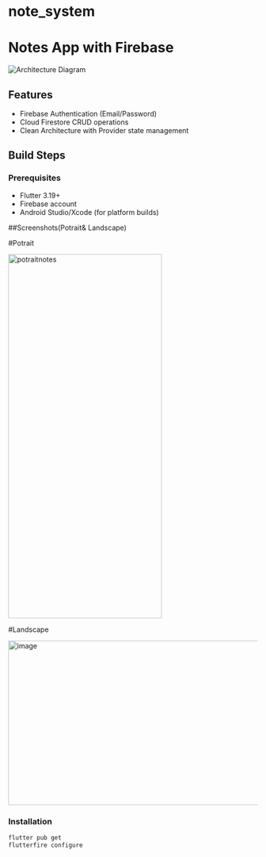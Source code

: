 # note_system

# Notes App with Firebase

![Architecture Diagram](./docs/architecture.png)

## Features
- Firebase Authentication (Email/Password)
- Cloud Firestore CRUD operations
- Clean Architecture with Provider state management

## Build Steps

### Prerequisites
- Flutter 3.19+
- Firebase account
- Android Studio/Xcode (for platform builds)

##Screenshots(Potrait& Landscape)

  #Potrait
  
  <img width="310" height="735" alt="potraitnotes" src="https://github.com/user-attachments/assets/4455d0ce-3fd5-4054-b360-49c3923e2e45" />
  
  #Landscape
  
  <img width="705" height="332" alt="image" src="https://github.com/user-attachments/assets/d945bd61-320f-4f29-95a5-9262d9bec13d" />




### Installation
```bash
flutter pub get
flutterfire configure







